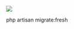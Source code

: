 ![](https://github.com/zqktlwi4fecvo6ri/Learning-Laravel/blob/Database-Task/images/Many%20to%20Many.png)

php artisan migrate:fresh